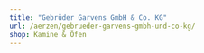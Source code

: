 ```yaml
---
title: "Gebrüder Garvens GmbH & Co. KG"
url: /aerzen/gebrueder-garvens-gmbh-und-co-kg/
shop: Kamine & Öfen
---
```

